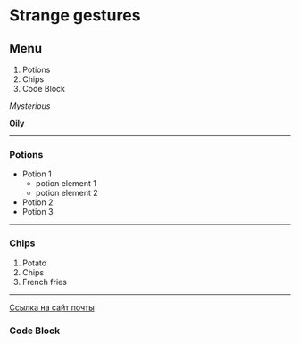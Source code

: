 # Strange gestures

## Menu

  1. Potions
  2. Chips
  3. Code Block

   *Mysterious*

   **Oily**

   ---
### Potions

* Potion 1
     * potion element 1
     * potion element 2
 * Potion 2
 * Potion 3

---

### Chips

 1. Potato
 2. Chips
 3. French fries
 ---
 [Ссылка на сайт почты](http://mail.ru/)

### Code Block
